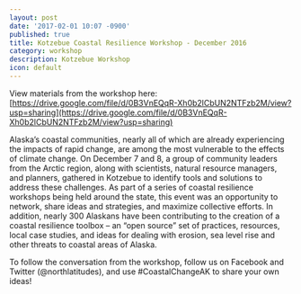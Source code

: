 ```yaml
---
layout: post
date: '2017-02-01 10:07 -0900'
published: true
title: Kotzebue Coastal Resilience Workshop - December 2016
category: workshop
description: Kotzebue Workshop
icon: default
---
```

View materials from the workshop here: 
[https://drive.google.com/file/d/0B3VnEQqR-Xh0b2lCbUN2NTFzb2M/view?usp=sharing](https://drive.google.com/file/d/0B3VnEQqR-Xh0b2lCbUN2NTFzb2M/view?usp=sharing)

Alaska’s coastal communities, nearly all of which are already experiencing the impacts of rapid change, are among the most vulnerable to the effects of climate change. On December 7 and 8, a group of community leaders from the Arctic region, along with scientists, natural resource managers, and planners, gathered in Kotzebue to identify tools and solutions to address these challenges. As part of a series of coastal resilience workshops being held around the state, this event was an opportunity to network, share ideas and strategies, and maximize collective efforts. In addition, nearly 300 Alaskans have been contributing to the creation of a coastal resilience toolbox – an “open source” set of practices, resources, local case studies, and ideas for dealing with erosion, sea level rise and other threats to coastal areas of Alaska.

To follow the conversation from the workshop, follow us on Facebook and Twitter (@northlatitudes), and use #CoastalChangeAK to share your own ideas!

<div class="clearfix"></div>
